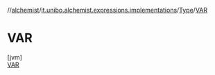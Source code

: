 //[alchemist](../../../../index.md)/[it.unibo.alchemist.expressions.implementations](../../index.md)/[Type](../index.md)/[VAR](index.md)

# VAR

[jvm]\
[VAR](index.md)
